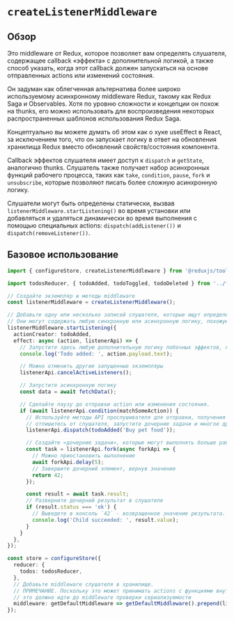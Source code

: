 # `createListenerMiddleware`

## Обзор

Это middleware от Redux, которое позволяет вам определять слушателя, содержащее callback «эффекта» с дополнительной логикой, а также способ указать, когда этот callback должен запускаться на основе отправленных actions или изменений состояния.

Он задуман как облегченная альтернатива более широко используемому асинхронному middleware Redux, такому как Redux Saga и Observables. Хотя по уровню сложности и концепции он похож на thunks, его можно использовать для воспроизведения некоторых распространенных шаблонов использования Redux Saga.

Концептуально вы можете думать об этом как о хуке useEffect в React, за исключением того, что он запускает логику в ответ на обновления хранилища Redux вместо обновлений свойств/состояния компонента.

Callback эффектов слушателя имеет доступ к `dispatch` и `getState`, аналогично thunks. Слушатель также получает набор асинхронных функций рабочего процесса, таких как `take`, `condition`, `pause`, `fork` и `unsubscribe`, которые позволяют писать более сложную асинхронную логику.

Слушатели могут быть определены статически, вызвав `listenerMiddleware.startListening()` во время установки или добавляться и удаляться динамически во время выполнения с помощью специальных actions: `dispatch(addListener())` и `dispatch(removeListener())`.

## Базовое использование

```ts
import { configureStore, createListenerMiddleware } from '@reduxjs/toolkit';

import todosReducer, { todoAdded, todoToggled, todoDeleted } from '../features/todos/todosSlice';

// Создайте экземпляр и методы middleware
const listenerMiddleware = createListenerMiddleware();

// Добавьте одну или несколько записей слушателя, которые ищут определенные действия.
// Они могут содержать любую синхронную или асинхронную логику, похожую на thunks.
listenerMiddleware.startListening({
  actionCreator: todoAdded,
  effect: async (action, listenerApi) => {
    // Запустите здесь любую дополнительную логику побочных эффектов, которую захотите.
    console.log('Todo added: ', action.payload.text);

    // Можно отменить другие запущенные экземпляры
    listenerApi.cancelActiveListeners();

    // Запустите асинхронную логику
    const data = await fetchData();

    // Сделайте паузу до отправки action или изменения состояния.
    if (await listenerApi.condition(matchSomeAction)) {
      // Используйте методы API прослушивателя для отправки, получения состояния,
      // отпишитесь от слушателя, запустите дочерние задачи и многое другое
      listenerApi.dispatch(todoAdded('Buy pet food'));

      // Создайте «дочерние задачи», которые могут выполнять больше работы и возвращать результаты.
      const task = listenerApi.fork(async forkApi => {
        // Можно приостановить выполнение
        await forkApi.delay(5);
        // Завершите дочерний элемент, вернув значение
        return 42;
      });

      const result = await task.result;
      // Разверните дочерний результат в слушателе
      if (result.status === 'ok') {
        // Выведете в консоль `42` - возвращенное значение результата.
        console.log('Child succeeded: ', result.value);
      }
    }
  },
});

const store = configureStore({
  reducer: {
    todos: todosReducer,
  },
  // Добавьте middleware слушателя в хранилище.
  // ПРИМЕЧАНИЕ. Поскольку это может принимать actions с функциями внутри,
  // это должно идти до middleware проверки сериализуемости
  middleware: getDefaultMiddleware => getDefaultMiddleware().prepend(listenerMiddleware.middleware),
});
```
